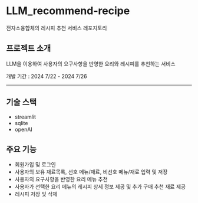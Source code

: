 # LLM_recommend-recipe

전자소융합체의 레시피 추천 서비스 레포지토리

## 프로젝트 소개

LLM을 이용하여 사용자의 요구사항을 반영한 요리와 레시피를 추천하는 서비스

개발 기간 : 2024 7/22 - 2024 7/26

---

## 기술 스택

- streamlit 
- sqlite
- openAI

## 주요 기능

- 회원가입 및 로그인
- 사용자의 보유 재료목록, 선호 메뉴/재료, 비선호 메뉴/재료 입력 및 저장
- 사용자의 요구사항을 반영한 요리 메뉴 추천
- 사용자가 선택한 요리 메뉴의 레시피 상세 정보 제공 및 추가 구매 추천 재료 제공
- 레시피 저장 및 삭제
